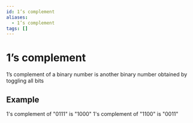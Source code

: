 ```yaml
---
id: 1’s complement
aliases:
  - 1’s complement
tags: []
---
```


# 1’s complement
1’s complement of a binary number is another binary number obtained by toggling all bits 

## Example 
1's complement of "0111" is "1000"
1's complement of "1100" is "0011"
